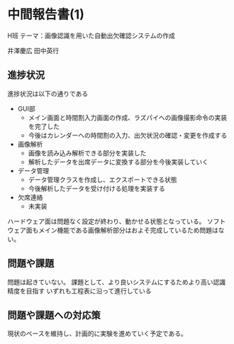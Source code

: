 # 中間報告書(1)

H班 テーマ：画像認識を用いた自動出欠確認システムの作成

井澤慶広 田中英行

## 進捗状況

進捗状況は以下の通りである

- GUI部
  - メイン画面と時間割入力画面の作成、ラズパイへの画像撮影命令の実装を完了した
  - 今後はカレンダーへの時間割の入力、出欠状況の確認・変更を作成する
- 画像解析
  - 画像を読み込み解析できる部分を実装した
  - 解析したデータを出席データに変換する部分を今後実装していく
- データ管理
  - データ管理クラスを作成し、エクスポートできる状態
  - 今後解析したデータを受け付ける処理を実装する
- 欠席連絡
  - 未実装

ハードウェア面は問題なく設定が終わり、動かせる状態となっている。
ソフトウェア面もメイン機能である画像解析部分はおよそ完成しているため問題はない。

## 問題や課題

問題は起きていない。
課題として、より良いシステムにするためより高い認識精度を目指す
いずれも工程表に沿って進行している

## 問題や課題への対応策

現状のペースを維持し、計画的に実験を進めていく予定である。
